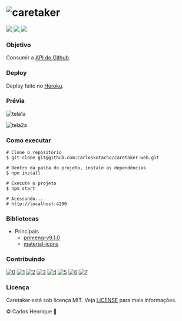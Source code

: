 # ![caretaker](https://user-images.githubusercontent.com/22691244/87238107-a95aba80-c3d4-11ea-9da9-60100d5b3a7d.png)

<a href="https://github.com/carloskotacho/caretaker-web/blob/master/LICENSE">
    <img src="https://img.shields.io/github/license/carloskotacho/caretaker-web?color=006699&style=for-the-badge"/>
</a>

<a href="https://david-dm.org/carloskotacho/caretaker-web">
    <img src="https://img.shields.io/static/v1?label=depend%C3%AAncias&message=prod&color=006699&style=for-the-badge"/>
</a>

<a href="https://caretaker-v1.herokuapp.com/repos">
    <img src="https://img.shields.io/github/deployments/carloskotacho/caretaker-web/caretaker-v1?color=00A699&label=deploy&style=for-the-badge"/>
</a>

### Objetivo

Consumir a [API do Github](https://developer.github.com/v3/).

### Deploy

Deploy feito no [Heroku](https://heroku.com).

### Prévia

![tela1a](https://user-images.githubusercontent.com/22691244/87237586-8d541a80-c3ce-11ea-8ebe-fd44d0c356c1.png)

![tela2a](https://user-images.githubusercontent.com/22691244/87237567-53831400-c3ce-11ea-8894-721c3f15f0d8.png)

### Como executar

```
# Clone o repositório
$ git clone git@github.com:carloskotacho/caretaker-web.git

# Dentro da pasta do projeto, instale as dependências
$ npm install

# Execute o projeto
$ npm start

# Acessando...
# http://localhost:4200
```

### Bibliotecas

- Principais
  - [primeng-v9.1.0](https://primefaces.org/primeng/showcase/#/setup)
  - [material-icons](https://material-ui.com/pt/getting-started/installation/)

### Contribuindo

[![0](https://sourcerer.io/fame/carloskotacho/carloskotacho/caretaker-web/images/0)](https://sourcerer.io/fame/carloskotacho/carloskotacho/caretaker-web/links/0)
[![1](https://sourcerer.io/fame/carloskotacho/carloskotacho/caretaker-web/images/1)](https://sourcerer.io/fame/carloskotacho/carloskotacho/caretaker-web/links/1)
[![2](https://sourcerer.io/fame/carloskotacho/carloskotacho/caretaker-web/images/2)](https://sourcerer.io/fame/carloskotacho/carloskotacho/caretaker-web/links/2)
[![3](https://sourcerer.io/fame/carloskotacho/carloskotacho/caretaker-web/images/3)](https://sourcerer.io/fame/carloskotacho/carloskotacho/caretaker-web/links/3)
[![4](https://sourcerer.io/fame/carloskotacho/carloskotacho/caretaker-web/images/4)](https://sourcerer.io/fame/carloskotacho/carloskotacho/caretaker-web/links/4)
[![5](https://sourcerer.io/fame/carloskotacho/carloskotacho/caretaker-web/images/5)](https://sourcerer.io/fame/carloskotacho/carloskotacho/caretaker-web/links/5)
[![6](https://sourcerer.io/fame/carloskotacho/carloskotacho/caretaker-web/images/6)](https://sourcerer.io/fame/carloskotacho/carloskotacho/caretaker-web/links/6)
[![7](https://sourcerer.io/fame/carloskotacho/carloskotacho/caretaker-web/images/7)](https://sourcerer.io/fame/carloskotacho/carloskotacho/caretaker-web/links/7)

### Licença

Caretaker está sob licença MIT. Veja [LICENSE](https://github.com/carloskotacho/caretaker-web/blob/master/LICENSE) para mais informações.

© Carlos Henrique 🚀
